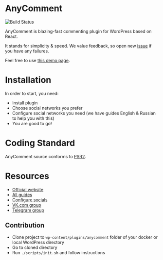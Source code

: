 # AnyComment 
[![Build Status](https://travis-ci.org/bologer/anycomment.io.svg?branch=master)](https://travis-ci.org/bologer/anycomment.io)

AnyComment is blazing-fast commenting plugin for WordPress based on React.

It stands for simplicity & speed. We value feedback, so open new [issue](https://github.com/bologer/anycomment.io/issues) if you have any failures.

Feel free to use [this demo page](https://plugin.anycomment.io/demo/).

# Installation 
In order to start, you need:

* Install plugin
* Choose social networks you prefer
* Configure social networks you need (we have guides English & Russian to help you with this)
* You are good to go!

# Coding Standard
AnyComment source conforms to [PSR2](https://www.php-fig.org/psr/psr-2/).

# Resources
* [Official website](http://anycomment.io/en/)
* [All guides](https://anycomment.io/en/category/tutorials/)
* [Configure socials](https://anycomment.io/en/category/tutorials/socials/)
* [VK.com group](http://vk.com/anycomment)
* [Telegram group](https://t.me/anycomment)

## Contribution 
- Clone project to `wp-content/plugins/anycomment` folder of your docker or local WordPress directory
- Go to cloned directory
- Run `./scripts/init.sh` and follow instructions

